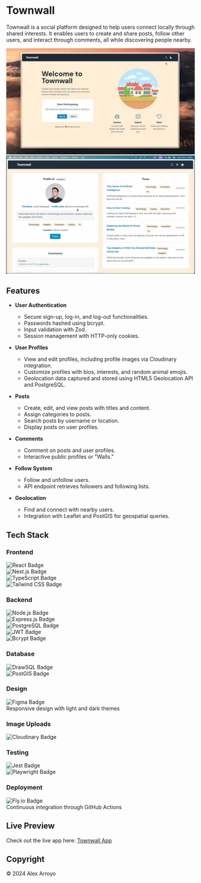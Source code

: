 # Townwall

Townwall is a social platform designed to help users connect locally through shared interests. It enables users to create and share posts, follow other users, and interact through comments, all while discovering people nearby.

![Screenshot](public/screenshot.png)
![Screenshot 2](public/screenshot2.png)

## Features

- **User Authentication**

  - Secure sign-up, log-in, and log-out functionalities.
  - Passwords hashed using bcrypt.
  - Input validation with Zod.
  - Session management with HTTP-only cookies.

- **User Profiles**

  - View and edit profiles, including profile images via Cloudinary integration.
  - Customize profiles with bios, interests, and random animal emojis.
  - Geolocation data captured and stored using HTML5 Geolocation API and PostgreSQL.

- **Posts**

  - Create, edit, and view posts with titles and content.
  - Assign categories to posts.
  - Search posts by username or location.
  - Display posts on user profiles.

- **Comments**

  - Comment on posts and user profiles.
  - Interactive public profiles or "Walls."

- **Follow System**

  - Follow and unfollow users.
  - API endpoint retrieves followers and following lists.

- **Geolocation**
  - Find and connect with nearby users.
  - Integration with Leaflet and PostGIS for geospatial queries.

## Tech Stack

### Frontend

<div>
  <img src="https://img.shields.io/badge/React-61DAFB?style=flat&logo=react&logoColor=white" alt="React Badge">
  <br>
  <img src="https://img.shields.io/badge/Next.js-000000?style=flat&logo=next.js&logoColor=white" alt="Next.js Badge">
  <br>
  <img src="https://img.shields.io/badge/TypeScript-3178C6?style=flat&logo=typescript&logoColor=white" alt="TypeScript Badge">
  <br>
  <img src="https://img.shields.io/badge/Tailwind_CSS-06B6D4?style=flat&logo=tailwind-css&logoColor=white" alt="Tailwind CSS Badge">
</div>

### Backend

<div>
  <img src="https://img.shields.io/badge/Node.js-339933?style=flat&logo=node.js&logoColor=white" alt="Node.js Badge">
  <br>
  <img src="https://img.shields.io/badge/Express.js-000000?style=flat&logo=express&logoColor=white" alt="Express.js Badge">
  <br>
  <img src="https://img.shields.io/badge/PostgreSQL-4169E1?style=flat&logo=postgresql&logoColor=white" alt="PostgreSQL Badge">
  <br>
  <img src="https://img.shields.io/badge/JWT-000000?style=flat&logo=json-web-tokens&logoColor=white" alt="JWT Badge">
  <br>
  <img src="https://img.shields.io/badge/bcrypt-000000?style=flat&logo=python&logoColor=white" alt="Bcrypt Badge">
</div>

### Database

<div>
  <img src="https://img.shields.io/badge/DrawSQL-000000?style=flat&logo=drawio&logoColor=white" alt="DrawSQL Badge">
  <br>
  <img src="https://img.shields.io/badge/PostGIS-003D34?style=flat&logo=postgis&logoColor=white" alt="PostGIS Badge">
</div>

### Design

<div>
  <img src="https://img.shields.io/badge/Figma-F24E1E?style=flat&logo=figma&logoColor=white" alt="Figma Badge">
  <br>
  Responsive design with light and dark themes
</div>

### Image Uploads

<div>
  <img src="https://img.shields.io/badge/Cloudinary-FFFFFF?style=flat&logo=cloudinary&logoColor=white" alt="Cloudinary Badge">
</div>

### Testing

<div>
  <img src="https://img.shields.io/badge/Jest-C21325?style=flat&logo=jest&logoColor=white" alt="Jest Badge">
  <br>
  <img src="https://img.shields.io/badge/Playwright-000000?style=flat&logo=playwright&logoColor=white" alt="Playwright Badge">
</div>

### Deployment

<div>
  <img src="https://img.shields.io/badge/Fly.io-000000?style=flat&logo=fly&logoColor=white" alt="Fly.io Badge">
  <br>
  Continuous integration through GitHub Actions
</div>

## Live Preview

Check out the live app here: [Townwall App](https://townwall.fly.dev)

## Copyright

© 2024 Alex Arroyo
